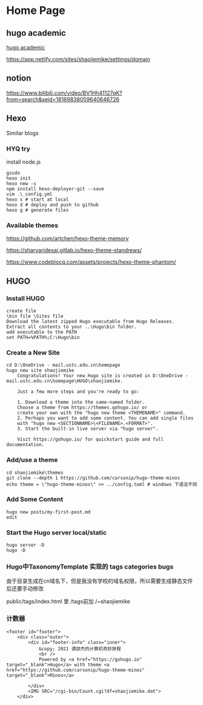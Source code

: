 # Home Page

## hugo academic

[hugo academic](https://www.bilibili.com/video/BV1Gz4y1f7Qj?from=search&seid=15537181245376985681)

https://app.netlify.com/sites/shaojiemike/settings/domain


## notion

https://www.bilibili.com/video/BV1Hh41127qK?from=search&seid=18169838059640646726

## Hexo

Similar blogs

### HYQ try

install node.js
```
gsudo
hexo init
hexo new -s
npm install hexo-deployer-git --save
vim .\_config.yml
hexo s # start at local
hexo d # deploy and push to github
hexo g # generate files
```

### Available themes

https://github.com/artchen/hexo-theme-memory

https://sharvaridesai.gitlab.io/hexo-theme-standrews/

https://www.codeblocq.com/assets/projects/hexo-theme-phantom/

## HUGO

### Install HUGO

```
create file
\bin file \Sites file
Download the latest zipped Hugo executable from Hugo Releases.
Extract all contents to your ..\Hugo\bin folder.
add executable to the PATH
set PATH=%PATH%;C:\Hugo\bin
```

### Create a New Site

```
cd D:\OneDrive - mail.ustc.edu.cn\homepage
hugo new site shaojiemike
    Congratulations! Your new Hugo site is created in D:\OneDrive - mail.ustc.edu.cn\homepage\HUGO\shaojiemike.

    Just a few more steps and you're ready to go:

    1. Download a theme into the same-named folder.
    Choose a theme from https://themes.gohugo.io/ or
    create your own with the "hugo new theme <THEMENAME>" command.
    2. Perhaps you want to add some content. You can add single files
    with "hugo new <SECTIONNAME>\<FILENAME>.<FORMAT>".
    3. Start the built-in live server via "hugo server".

    Visit https://gohugo.io/ for quickstart guide and full documentation.

```

### Add/use a theme

```
cd shaojiemike\themes
git clone --depth 1 https://github.com/carsonip/hugo-theme-minos
echo theme = \"hugo-theme-minos\" >> ../config.toml # windows 下语法不同
```

### Add Some Content
```
hugo new posts/my-first-post.md
edit
```

### Start the Hugo server local/static
```
hugo server -D
hugo -D
```

### Hugo中TaxonomyTemplate 实现的 tags categories bugs

由于目录生成在cn域名下，但是我没有学校的域名权限，所以需要生成静态文件后还要手动修改

public/tags/index.html 里 /tags前加 /~shaojiemike

### 计数器
```
<footer id="footer">
    <div class="outer">
        <div id="footer-info" class="inner">
            &copy; 2021 谭邵杰的计算机奇妙旅程 
            <br />
            Powered by <a href="https://gohugo.io" target="_blank">Hugo</a> with theme <a href="https://github.com/carsonip/hugo-theme-minos" target="_blank">Minos</a>
            
        </div>
        <IMG SRC="/cgi-bin/Count.cgi?df=shaojiemike.dat">
    </div>
```

